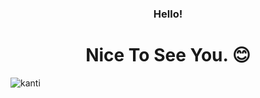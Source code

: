 <h3 align="center">Hello! </h3>
<h1 align="center">Nice To See You. 😊</h1>

![kanti](path/to/image.png) 
